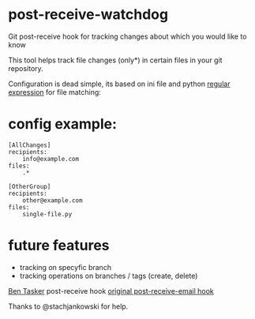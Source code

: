 # post-receive-watchdog
Git post-receive hook for tracking changes about which you would like to know

This tool helps track file changes (only*) in certain files in your git repository.

Configuration is dead simple, its based on ini file and python <a href="https://docs.python.org/2/library/re.html">regular expression</a> for file matching:

# config example:

```
[AllChanges]
recipients:
    info@example.com
files:
    .*

[OtherGroup]
recipients:
    other@example.com
files:
    single-file.py
```

# future features

* tracking on specyfic branch
* tracking operations on branches / tags (create, delete)


<a href="https://www.bentasker.co.uk/documentation/development-programming/288-sending-commit-notifications-on-receive-using-git-post-hooks">Ben Tasker</a> post-receive hook
<a href="https://github.com/git/git/blob/master/contrib/hooks/post-receive-email">original post-receive-email hook</a>

Thanks to @stachjankowski for help.
